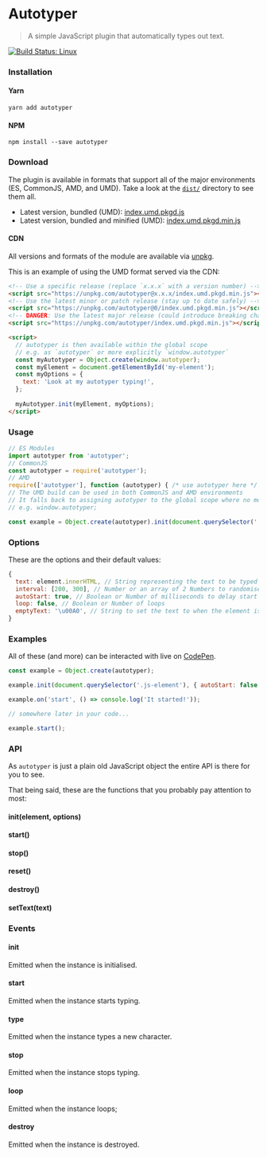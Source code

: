 # Autotyper

> A simple JavaScript plugin that automatically types out text.

[![Build Status: Linux](https://travis-ci.org/saulhardman/autotyper.svg?branch=master)](https://travis-ci.org/saulhardman/autotyper)

### Installation

#### Yarn

`yarn add autotyper`

#### NPM

`npm install --save autotyper`

### Download

The plugin is available in formats that support all of the major environments (ES, CommonJS, AMD, and UMD). Take a look at the [`dist/`](https://github.com/saulhardman/autotyper/tree/master/dist) directory to see them all.

- Latest version, bundled (UMD): [index.umd.pkgd.js](https://unpkg.com/autotyper/index.umd.pkgd.js)
- Latest version, bundled and minified (UMD): [index.umd.pkgd.min.js](https://unpkg.com/autotyper/index.umd.pkgd.min.js)

#### CDN

All versions and formats of the module are available via [unpkg](https://unpkg.com/).

This is an example of using the UMD format served via the CDN:

```html
<!-- Use a specific release (replace `x.x.x` with a version number) -->
<script src="https://unpkg.com/autotyper@x.x.x/index.umd.pkgd.min.js"></script>
<!-- Use the latest minor or patch release (stay up to date safely) -->
<script src="https://unpkg.com/autotyper@0/index.umd.pkgd.min.js"></script>
<!-- DANGER: Use the latest major release (could introduce breaking changes) -->
<script src="https://unpkg.com/autotyper/index.umd.pkgd.min.js"></script>

<script>
  // autotyper is then available within the global scope
  // e.g. as `autotyper` or more explicitly `window.autotyper`
  const myAutotyper = Object.create(window.autotyper);
  const myElement = document.getElementById('my-element');
  const myOptions = {
    text: 'Look at my autotyper typing!',
  };
  
  myAutotyper.init(myElement, myOptions);
</script>
```

### Usage

```js
// ES Modules
import autotyper from 'autotyper';
// CommonJS
const autotyper = require('autotyper');
// AMD
require(['autotyper'], function (autotyper) { /* use autotyper here */ });
// The UMD build can be used in both CommonJS and AMD environments
// It falls back to assigning autotyper to the global scope where no module system is present
// e.g. window.autotyper;

const example = Object.create(autotyper).init(document.querySelector('.js-element'));
```

### Options

These are the options and their default values:

```js
{
  text: element.innerHTML, // String representing the text to be typed out, defaults to the element's `innerHTML`
  interval: [200, 300], // Number or an array of 2 Numbers to randomise between (in milliseconds)
  autoStart: true, // Boolean or Number of milliseconds to delay start by
  loop: false, // Boolean or Number of loops
  emptyText: '\u00A0', // String to set the text to when the element is empty, defaults to the unicode literal 'no-break space' to preserve element height
}
```

### Examples

All of these (and more) can be interacted with live on [CodePen](https://codepen.io/saulhardman/pen/vgYwmO).

```js
const example = Object.create(autotyper);

example.init(document.querySelector('.js-element'), { autoStart: false });

example.on('start', () => console.log('It started!'));

// somewhere later in your code...

example.start();
```

### API

As `autotyper` is just a plain old JavaScript object the entire API is there for you to see.

That being said, these are the functions that you probably pay attention to most:

#### init(element, options)
#### start()
#### stop()
#### reset()
#### destroy()
#### setText(text)

### Events

#### init

Emitted when the instance is initialised.

#### start

Emitted when the instance starts typing.

#### type

Emitted when the instance types a new character.

#### stop

Emitted when the instance stops typing.

#### loop

Emitted when the instance loops;

#### destroy

Emitted when the instance is destroyed.
